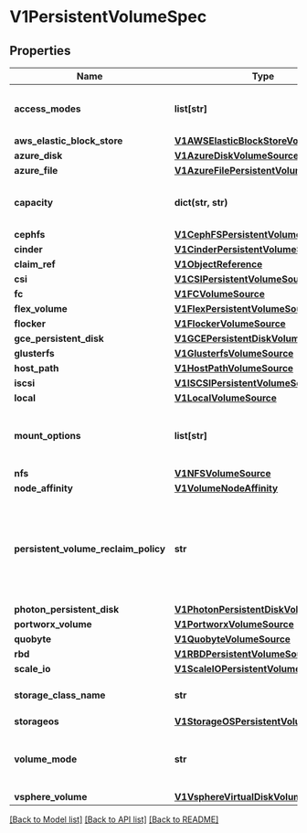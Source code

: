 # V1PersistentVolumeSpec

## Properties
Name | Type | Description | Notes
------------ | ------------- | ------------- | -------------
**access_modes** | **list[str]** | AccessModes contains all ways the volume can be mounted. More info: https://kubernetes.io/docs/concepts/storage/persistent-volumes#access-modes | [optional] 
**aws_elastic_block_store** | [**V1AWSElasticBlockStoreVolumeSource**](V1AWSElasticBlockStoreVolumeSource.md) |  | [optional] 
**azure_disk** | [**V1AzureDiskVolumeSource**](V1AzureDiskVolumeSource.md) |  | [optional] 
**azure_file** | [**V1AzureFilePersistentVolumeSource**](V1AzureFilePersistentVolumeSource.md) |  | [optional] 
**capacity** | **dict(str, str)** | A description of the persistent volume&#39;s resources and capacity. More info: https://kubernetes.io/docs/concepts/storage/persistent-volumes#capacity | [optional] 
**cephfs** | [**V1CephFSPersistentVolumeSource**](V1CephFSPersistentVolumeSource.md) |  | [optional] 
**cinder** | [**V1CinderPersistentVolumeSource**](V1CinderPersistentVolumeSource.md) |  | [optional] 
**claim_ref** | [**V1ObjectReference**](V1ObjectReference.md) |  | [optional] 
**csi** | [**V1CSIPersistentVolumeSource**](V1CSIPersistentVolumeSource.md) |  | [optional] 
**fc** | [**V1FCVolumeSource**](V1FCVolumeSource.md) |  | [optional] 
**flex_volume** | [**V1FlexPersistentVolumeSource**](V1FlexPersistentVolumeSource.md) |  | [optional] 
**flocker** | [**V1FlockerVolumeSource**](V1FlockerVolumeSource.md) |  | [optional] 
**gce_persistent_disk** | [**V1GCEPersistentDiskVolumeSource**](V1GCEPersistentDiskVolumeSource.md) |  | [optional] 
**glusterfs** | [**V1GlusterfsVolumeSource**](V1GlusterfsVolumeSource.md) |  | [optional] 
**host_path** | [**V1HostPathVolumeSource**](V1HostPathVolumeSource.md) |  | [optional] 
**iscsi** | [**V1ISCSIPersistentVolumeSource**](V1ISCSIPersistentVolumeSource.md) |  | [optional] 
**local** | [**V1LocalVolumeSource**](V1LocalVolumeSource.md) |  | [optional] 
**mount_options** | **list[str]** | A list of mount options, e.g. [\&quot;ro\&quot;, \&quot;soft\&quot;]. Not validated - mount will simply fail if one is invalid. More info: https://kubernetes.io/docs/concepts/storage/persistent-volumes/#mount-options | [optional] 
**nfs** | [**V1NFSVolumeSource**](V1NFSVolumeSource.md) |  | [optional] 
**node_affinity** | [**V1VolumeNodeAffinity**](V1VolumeNodeAffinity.md) |  | [optional] 
**persistent_volume_reclaim_policy** | **str** | What happens to a persistent volume when released from its claim. Valid options are Retain (default for manually created PersistentVolumes), Delete (default for dynamically provisioned PersistentVolumes), and Recycle (deprecated). Recycle must be supported by the volume plugin underlying this PersistentVolume. More info: https://kubernetes.io/docs/concepts/storage/persistent-volumes#reclaiming | [optional] 
**photon_persistent_disk** | [**V1PhotonPersistentDiskVolumeSource**](V1PhotonPersistentDiskVolumeSource.md) |  | [optional] 
**portworx_volume** | [**V1PortworxVolumeSource**](V1PortworxVolumeSource.md) |  | [optional] 
**quobyte** | [**V1QuobyteVolumeSource**](V1QuobyteVolumeSource.md) |  | [optional] 
**rbd** | [**V1RBDPersistentVolumeSource**](V1RBDPersistentVolumeSource.md) |  | [optional] 
**scale_io** | [**V1ScaleIOPersistentVolumeSource**](V1ScaleIOPersistentVolumeSource.md) |  | [optional] 
**storage_class_name** | **str** | Name of StorageClass to which this persistent volume belongs. Empty value means that this volume does not belong to any StorageClass. | [optional] 
**storageos** | [**V1StorageOSPersistentVolumeSource**](V1StorageOSPersistentVolumeSource.md) |  | [optional] 
**volume_mode** | **str** | volumeMode defines if a volume is intended to be used with a formatted filesystem or to remain in raw block state. Value of Filesystem is implied when not included in spec. This is an alpha feature and may change in the future. | [optional] 
**vsphere_volume** | [**V1VsphereVirtualDiskVolumeSource**](V1VsphereVirtualDiskVolumeSource.md) |  | [optional] 

[[Back to Model list]](../README.md#documentation-for-models) [[Back to API list]](../README.md#documentation-for-api-endpoints) [[Back to README]](../README.md)


